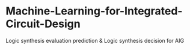 # Machine-Learning-for-Integrated-Circuit-Design
Logic synthesis evaluation prediction &amp; Logic synthesis decision for AIG

